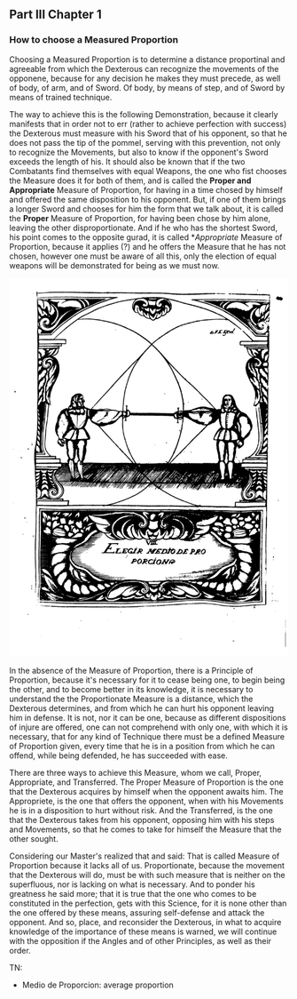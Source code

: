## Part III Chapter 1
### How to choose a Measured Proportion

Choosing a Measured Proportion is to determine a distance proportinal and agreeable from which the Dexterous can recognize the movements of the opponene, because for any decision he makes they must precede, as well of body, of arm, and of Sword.
Of body, by means of step, and of Sword by means of trained technique.

The way to achieve this is the following Demonstration, because it clearly manifests that in order not to err (rather to achieve perfection with success) the Dexterous must measure with his Sword that of his opponent, so that he does not pass the tip of the pommel, serving with this prevention, not only to recognize the Movements, but also to know if the opponent's Sword exceeds the length of his.
It should also be known that if the two Combatants find themselves with equal Weapons, the one who fist chooses the Measure does it for both of them, and is called the **Proper and Appropriate** Measure of Proportion, for having in a time chosed by himself and offered the same disposition to his opponent.
But, if one of them brings a longer Sword and chooses for him the form that we talk about, it is called the **Proper** Measure of Proportion, for having been chose by him alone, leaving the other disproportionate.
And if he who has the shortest Sword, his point comes to the opposite gurad, it is called **Appropriate* Measure of Proportion, because it applies (?) and he offers the Measure that he has not chosen, however one must be aware of all this, only the election of equal weapons will be demonstrated for being as we must now.

![figura](images/elegir_medio_de_proporcion.png "Choosing the Measure of Proportion")

In the absence of the Measure of Proportion, there is a Principle of Proportion, because it's necessary for it to cease being one, to begin being the other, and to become better in its knowledge, it is necessary to understand the the Proportionate Measure is a distance, which the Dexterous determines, and from which he can hurt his opponent leaving him in defense. 
It is not, nor it can be one, because as different dispositions of injure are offered, one can not comprehend with only one, with which it is necessary, that for any kind of Technique there must be a defined Measure of Proportion given, every time that he is in a position from which he can offend, while being defended, he has succeeded with ease.

There are three ways to achieve this Measure, whom we call, Proper, Appropriate, and Transferred. The Proper Measure of Proportion is the one that the Dexterous acquires by himself when the opponent awaits him. The Appropriete, is the one that offers the opponent, when with his Movements he is in a disposition to hurt without risk. And the Transferred, is the one that the Dexterous takes from his opponent, opposing him with his steps and Movements, so that he comes to take for himself the Measure that the other sought.

Considering our Master's realized that and said: That is called Measure of Proportion because it lacks all of us. Proportionate, because the movement that the Dexterous will do, must be with such measure that is neither on the superfluous, nor is lacking on what is necessary. 
And to ponder his greatness he said more; that it is true that the one who comes to be constituted in the perfection, gets with this Science, for it is none other than the one offered by these means, assuring self-defense and attack the opponent.
And so, place, and reconsider the Dexterous, in what to acquire knowledge of the importance of these means is warned, we will continue with the opposition if the Angles and of other Principles, as well as their order.


TN:
* Medio de Proporcion: average proportion